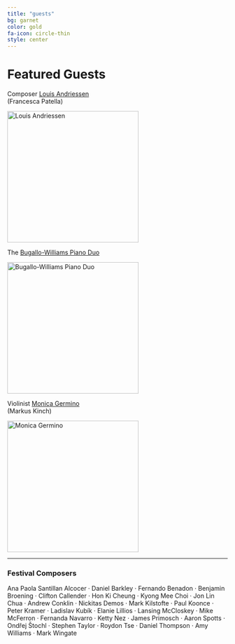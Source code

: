 ```yaml
---
title: "guests"
bg: garnet
color: gold
fa-icon: circle-thin
style: center
---
```


# Featured Guests

Composer [Louis Andriessen][Andriessen]<br>
(Francesca Patella)

<img src="https://img.washingtonpost.com/rw/2010-2019/WashingtonPost/2014/01/23/Style/Images/Andriessen%20cred%20Francesca%20Patella.jpg" alt="Louis Andriessen" width="300">

The [Bugallo-Williams Piano Duo][Bugallo-Williams]

<img src="http://www.bugallowilliams.com/images/photo_page/DSC_36.jpg" alt="Bugallo-Williams Piano Duo" width="300">

Violinist [Monica Germino][Germino]<br>
(Markus Kinch)

<img src="http://www.monicagermino.com/wp-content/uploads/2014/08/Germino_photo_credit_Markus_Kinch_2.jpg" alt="Monica Germino" width="300">

---------------------------------------

### Festival Composers
Ana Paola Santillan Alcocer ·
Daniel Barkley ·
Fernando Benadon ·
Benjamin Broening ·
Clifton Callender ·
Hon Ki Cheung ·
Kyong Mee Choi ·
Jon Lin Chua ·
Andrew Conklin ·
Nickitas Demos ·
Mark Kilstofte ·
Paul Koonce ·
Peter Kramer ·
Ladislav Kubík ·
Elanie Lillios ·
Lansing McCloskey ·
Mike McFerron ·
Fernanda Navarro ·
Ketty Nez ·
James Primosch ·
Aaron Spotts ·
Ondřej Štochl ·
Stephen Taylor ·
Roydon Tse ·
Daniel Thompson ·
Amy Williams ·
Mark Wingate

[Andriessen]: http://www.boosey.com/composer/Louis+Andriessen
[Bugallo-Williams]: http://www.bugallowilliams.com/
[Germino]: http://www.monicagermino.com/